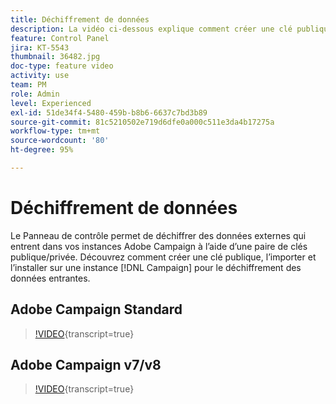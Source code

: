```yaml
---
title: Déchiffrement de données
description: La vidéo ci-dessous explique comment créer une clé publique, l’importer et l’installer sur une instance Campaign pour le déchiffrement des données
feature: Control Panel
jira: KT-5543
thumbnail: 36482.jpg
doc-type: feature video
activity: use
team: PM
role: Admin
level: Experienced
exl-id: 51de34f4-5480-459b-b8b6-6637c7bd3b89
source-git-commit: 81c5210502e719d6dfe0a000c511e3da4b17275a
workflow-type: tm+mt
source-wordcount: '80'
ht-degree: 95%

---
```


# Déchiffrement de données

Le Panneau de contrôle permet de déchiffrer des données externes qui entrent dans vos instances Adobe Campaign à l’aide d’une paire de clés publique/privée.
Découvrez comment créer une clé publique, l’importer et l’installer sur une instance [!DNL Campaign] pour le déchiffrement des données entrantes.

## Adobe Campaign Standard

>[!VIDEO](https://video.tv.adobe.com/v/35753?learn=on){transcript=true}

## Adobe Campaign v7/v8

>[!VIDEO](https://video.tv.adobe.com/v/36482?learn=on){transcript=true}
